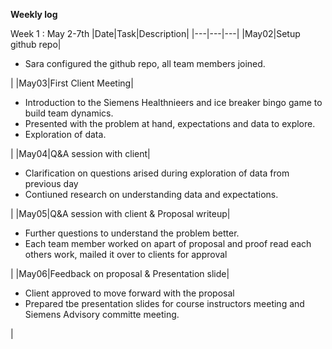 **Weekly log**

Week 1 : May 2-7th
|Date|Task|Description|
|---|---|---|
|May02|Setup github repo|<ul><li>Sara configured the github repo, all team members joined.</li></ul>|
|May03|First Client Meeting|<ul><li>Introduction to the Siemens Healthnieers and ice breaker bingo game to build team dynamics.</li><li>Presented with the problem at hand, expectations and data to explore.<li>Exploration of data.</li></li></ul>|
|May04|Q&A session with client|<ul><li>Clarification on questions arised during exploration of data from previous day</li><li>Contiuned research on understanding data and expectations.</li></ul>|
|May05|Q&A session with client & Proposal writeup|<ul><li>Further questions to understand the problem better.</li><li>Each team member worked on apart of proposal and proof read each others work, mailed it over to clients for approval</li></ul>|
|May06|Feedback on proposal & Presentation slide|<ul><li>Client approved to move forward with the proposal</li><li>Prepared tbe presentation slides for course instructors meeting and Siemens Advisory committe meeting.</li></ul>|
